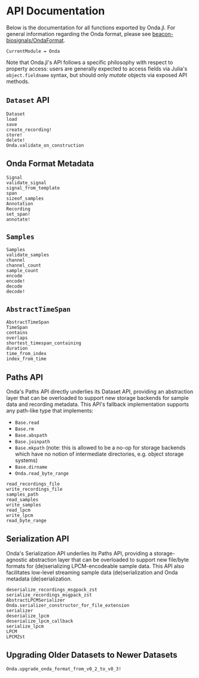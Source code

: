 # API Documentation

Below is the documentation for all functions exported by Onda.jl. For general information regarding the Onda format, please see [beacon-biosignals/OndaFormat](https://github.com/beacon-biosignals/OndaFormat).

```@meta
CurrentModule = Onda
```

Note that Onda.jl's API follows a specific philosophy with respect to property access: users are generally expected to access fields via Julia's `object.fieldname` syntax, but should only *mutate* objects via exposed API methods.

## `Dataset` API

```@docs
Dataset
load
save
create_recording!
store!
delete!
Onda.validate_on_construction
```

## Onda Format Metadata

```@docs
Signal
validate_signal
signal_from_template
span
sizeof_samples
Annotation
Recording
set_span!
annotate!
```

## `Samples`

```@docs
Samples
validate_samples
channel
channel_count
sample_count
encode
encode!
decode
decode!
```

## `AbstractTimeSpan`

```@docs
AbstractTimeSpan
TimeSpan
contains
overlaps
shortest_timespan_containing
duration
time_from_index
index_from_time
```

## Paths API

Onda's Paths API directly underlies its Dataset API, providing an abstraction
layer that can be overloaded to support new storage backends for sample data and
recording metadata. This API's fallback implementation supports any path-like
type that implements:

- `Base.read`
- `Base.rm`
- `Base.abspath`
- `Base.joinpath`
- `Base.mkpath` (note: this is allowed to be a no-op for storage backends which have no notion of intermediate directories, e.g. object storage systems)
- `Base.dirname`
- `Onda.read_byte_range`

```@docs
read_recordings_file
write_recordings_file
samples_path
read_samples
write_samples
read_lpcm
write_lpcm
read_byte_range
```

## Serialization API

Onda's Serialization API underlies its Paths API, providing a storage-agnostic
abstraction layer that can be overloaded to support new file/byte formats for
(de)serializing LPCM-encodeable sample data. This API also facilitates low-level
streaming sample data (de)serialization and Onda metadata (de)serialization.

```@docs
deserialize_recordings_msgpack_zst
serialize_recordings_msgpack_zst
AbstractLPCMSerializer
Onda.serializer_constructor_for_file_extension
serializer
deserialize_lpcm
deserialize_lpcm_callback
serialize_lpcm
LPCM
LPCMZst
```

## Upgrading Older Datasets to Newer Datasets

```@docs
Onda.upgrade_onda_format_from_v0_2_to_v0_3!
```
